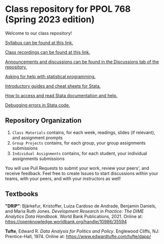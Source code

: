 # Class repository for PPOL 768 (Spring 2023 edition)

Welcome to our class repository!

[Syllabus can be found at this link.](https://docs.google.com/document/d/1syrSSsWNsHKSSiqoVOryFDt70G8fDXED/edit?usp=sharing&ouid=102777842561489392064&rtpof=true&sd=true)

[Class recordings can be found at this link.](https://georgetown.box.com/s/pmng4njzlpb3633wh1k9qfhoypcnrme5)

[Announcements and discussions can be found in the Discussions tab of the repository.](https://github.com/gui2de/ppol768-spring23/discussions)

[Asking for help with statistical programming.](https://gist.github.com/bbdaniels/246867d78f07db5b2baecd0d8a22ef1a)

[Introductory guides and cheat sheets for Stata.](https://www.dropbox.com/sh/saq0usa4yhymjmx/AADPQ2ZY-Rs5gQ4d34IBmGNpa?dl=0)

[How to access and read Stata documentation and help.](https://www.stata.com/manuals/gsu4.pdf)

[Debugging errors in Stata code.](https://dimewiki.worldbank.org/Stata_Coding_Practices:_Debugging_)

## Repository Organization

1. `Class Materials` contains, for each week, readings, slides (if relevant), and assignment prompts
2. `Group Projects` contains, for each group, your group assignments submissions
2. `Individual Assignments` contains, for each student, your individual assignments submissions

You will use Pull Requests to submit your work, review your peers', and receive feedback. Feel free to create Issues to start discussions within your teams, with your peers, and with your instructors as well!
 
## Textbooks

**"DRiP"**: Bjärkefur, Kristoffer, Luíza Cardoso de Andrade, Benjamin Daniels, and Maria Ruth Jones.
_Development Research in Practice: The DIME Analytics Data Handbook_. World Bank Publications, 2021.
Online at: https://openknowledge.worldbank.org/handle/10986/35594

**Tufte**, Edward R. _Data Analysis for Politics and Policy_. Englewood Cliffs, NJ: Prentice-Hall, 1974.
Online at: https://www.edwardtufte.com/tufte/dapp/
